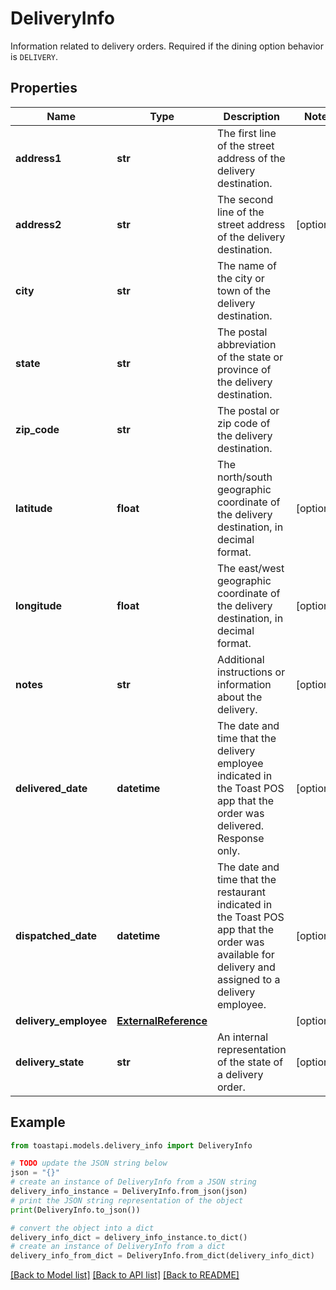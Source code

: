 # DeliveryInfo

Information related to delivery orders. Required if the dining option behavior is `DELIVERY`.

## Properties

Name | Type | Description | Notes
------------ | ------------- | ------------- | -------------
**address1** | **str** | The first line of the street address of the delivery destination.  | 
**address2** | **str** | The second line of the street address of the delivery destination.  | [optional] 
**city** | **str** | The name of the city or town of the delivery destination.  | 
**state** | **str** | The postal abbreviation of the state or province of the delivery destination.  | 
**zip_code** | **str** | The postal or zip code of the delivery destination.  | 
**latitude** | **float** | The north/south geographic coordinate of the delivery destination, in decimal format.  | [optional] 
**longitude** | **float** | The east/west geographic coordinate of the delivery destination, in decimal format.  | [optional] 
**notes** | **str** | Additional instructions or information about the delivery.  | [optional] 
**delivered_date** | **datetime** | The date and time that the delivery employee indicated in the Toast POS app that the order was delivered. Response only.  | [optional] 
**dispatched_date** | **datetime** | The date and time that the restaurant indicated in the Toast POS app that the order was available for delivery and assigned to a delivery employee.  | [optional] 
**delivery_employee** | [**ExternalReference**](.md) |  | [optional] 
**delivery_state** | **str** | An internal representation of the state of a delivery order.  | [optional] 

## Example

```python
from toastapi.models.delivery_info import DeliveryInfo

# TODO update the JSON string below
json = "{}"
# create an instance of DeliveryInfo from a JSON string
delivery_info_instance = DeliveryInfo.from_json(json)
# print the JSON string representation of the object
print(DeliveryInfo.to_json())

# convert the object into a dict
delivery_info_dict = delivery_info_instance.to_dict()
# create an instance of DeliveryInfo from a dict
delivery_info_from_dict = DeliveryInfo.from_dict(delivery_info_dict)
```
[[Back to Model list]](../README.md#documentation-for-models) [[Back to API list]](../README.md#documentation-for-api-endpoints) [[Back to README]](../README.md)


